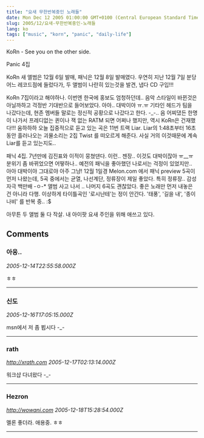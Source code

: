 ```yaml
---
title: "요새 무한반복중인 노래들"
date: Mon Dec 12 2005 01:00:00 GMT+0100 (Central European Standard Time)
slug: 2005/12/요새-무한반복중인-노래들
lang: ko
tags: ["music", "korn", "panic", "daily-life"]
---
```


KoRn - See you on the other side.

Panic 4집

KoRn 새 앨범은 12월 6일 발매, 패닉은 12월 8일 발매였다.
우연히 지난 12월 7일 분당 어느 레코드점에 들렀다가, 두 앨범이 나란히 있는것을 발견,
냅다 CD 구입!!!

KoRn 7집이라고 해야하나. 이번엔 한국에 홍보도 엄청하던데.. 음악 스타일이 바뀐것은 아닐까하고 걱정반 기대반으로 들어보았다. 아아.. 대박이야 ㅠ.ㅠ 기타인 헤드가 팀을 나갔다는데, 현존 멤버들 말로는 정신적 공황으로 나갔다고 한다. -_-.. 음 어찌댔든 한명이 나가서 프레디없는 퀸이나 잭 없는 RATM 되면 어쩌나 했지만, 역시 KoRn은 건재했다!!! 움하하하
오늘 집중적으로 듣고 있는 곡은 11번 트랙 Liar. 
Liar의 1:48초부터 16초동안 흘러나오는 괴물소리는 2집 Twist 를 떠오르게 해준다. 사실 거의 이것때문에 계속 Liar를 듣고 있는지도..

패닉 4집. 7년만에 김진표와 이적이 뭉쳤댄다. 
이런.. 젠장.. 이것도 대박이잖아 ㅠ__ㅠ 분위기 좀 바뀌었으면 어떻하나.. 예전의 패닉을 좋아했던 나로서는 걱정이 있었지만.. 아아 대박이야 그대로야 아주 그냥!
12월 1일경 Melon.com 에서 패닉 preview 5곡이 먼저 나왔는데, 5곡 중에서는 균열, 나선계단, 정류장이 제일 좋았다. 특히 정류장.. 감성 자극 백만배 -ㅇ-*
앨범 사고 나서 .. 나머지 6곡도 괜찮았다. 좋은 노래만 먼저 내놓은건 아니라 다행.
이상하게 타이틀곡인 '로시난테'는 정이 안간다. 
'태풍', '길을 내', '종이 나비' 를 반복 중.. :$

아무튼 두 앨범 둘 다 작살. 내 아이팟 요새 주인을 위해 애쓰고 있다.

## Comments

### 아웅..
*2005-12-14T22:55:58.000Z*

ㅎㅎ

---

### 신도
*2005-12-16T17:05:15.000Z*

msn에서 저 좀 뵙시다 -_-

---

### rath
*http://xrath.com*
*2005-12-17T02:13:14.000Z*

워크샵 다녀왔다 -_-

---

### Hezron
*http://wowani.com*
*2005-12-18T15:28:54.000Z*

멜론 좋더라. 애용중. ㅎㅎ

---
